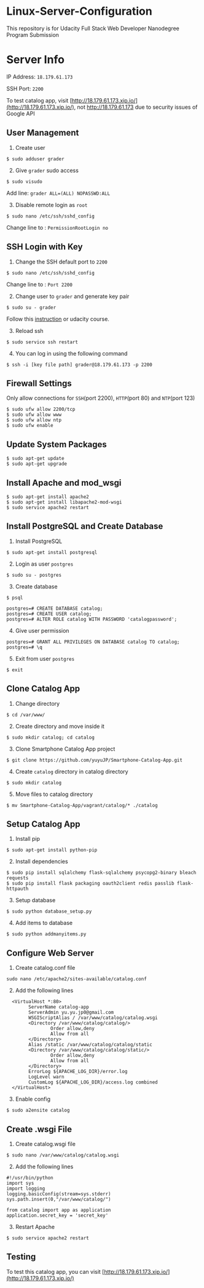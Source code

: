 # Linux-Server-Configuration
This repository is for Udacity Full Stack Web Developer Nanodegree Program Submission

# Server Info
IP Address: `18.179.61.173`

SSH Port: `2200`

To test catalog app, visit [http://18.179.61.173.xip.io/](http://18.179.61.173.xip.io/), not http://18.179.61.173 due to security issues of Google API

## User Management
1. Create user
```
$ sudo adduser grader
```
2. Give `grader` sudo access
```
$ sudo visudo
```
Add line: `grader ALL=(ALL) NOPASSWD:ALL`

3. Disable remote login as `root`
```
$ sudo nano /etc/ssh/sshd_config
```
Change line to : `PermissionRootLogin no`

## SSH Login with Key
1. Change the SSH default port to `2200`
```
$ sudo nano /etc/ssh/sshd_config
```
Change line to : `Port 2200`

2. Change user to `grader` and generate key pair
```
$ sudo su - grader
```
Follow this [instruction](https://www.digitalocean.com/community/tutorials/how-to-set-up-ssh-keys--2) or udacity course.

3. Reload ssh
```
$ sudo service ssh restart
```

4. You can log in using the following command
```
$ ssh -i [key file path] grader@18.179.61.173 -p 2200
```

## Firewall Settings
Only allow connections for `SSH`(port 2200), `HTTP`(port 80) and `NTP`(port 123)
```
$ sudo ufw allow 2200/tcp
$ sudo ufw allow www
$ sudo ufw allow ntp
$ sudo ufw enable
```

## Update System Packages
```
$ sudo apt-get update
$ sudo apt-get upgrade
```

## Install Apache and mod_wsgi
```
$ sudo apt-get install apache2
$ sudo apt-get install libapache2-mod-wsgi
$ sudo service apache2 restart
```

## Install PostgreSQL and Create Database
1. Install PostgreSQL
```
$ sudo apt-get install postgresql
```

2. Login as user `postgres`
```
$ sudo su - postgres
```

3. Create database
```
$ psql
```
```
postgres=# CREATE DATABASE catalog;
postgres=# CREATE USER catalog;
postgres=# ALTER ROLE catalog WITH PASSWORD 'catalogpassword';
```
4. Give user permission
```
postgres=# GRANT ALL PRIVILEGES ON DATABASE catalog TO catalog;
postgres=# \q
```
5. Exit from user `postgres`
```
$ exit
```

## Clone Catalog App
1. Change directory
```
$ cd /var/www/
```
2. Create directory and move inside it
```
$ sudo mkdir catalog; cd catalog
```
3. Clone Smartphone Catalog App project
```
$ git clone https://github.com/yuyuJP/Smartphone-Catalog-App.git
```

4. Create `catalog` directory in catalog directory
```
$ sudo mkdir catalog
```

5. Move files to catalog directory
```
$ mv Smartphone-Catalog-App/vagrant/catalog/* ./catalog
```

## Setup Catalog App
1. Install pip
```
$ sudo apt-get install python-pip
```

2. Install dependencies
```
$ sudo pip install sqlalchemy flask-sqlalchemy psycopg2-binary bleach requests
$ sudo pip install flask packaging oauth2client redis passlib flask-httpauth
```

3. Setup database
```
$ sudo python database_setup.py
```
4. Add items to database
```
$ sudo python addmanyitems.py
```

## Configure Web Server
1. Create catalog.conf file
```
sudo nano /etc/apache2/sites-available/catalog.conf
```
2. Add the following lines
```
  <VirtualHost *:80>
        ServerName catalog-app
        ServerAdmin yu.yu.jp0@gmail.com
        WSGIScriptAlias / /var/www/catalog/catalog.wsgi
        <Directory /var/www/catalog/catalog/>
                Order allow,deny
                Allow from all
        </Directory>
        Alias /static /var/www/catalog/catalog/static
        <Directory /var/www/catalog/catalog/static/>
                Order allow,deny
                Allow from all
        </Directory>
        ErrorLog ${APACHE_LOG_DIR}/error.log
        LogLevel warn
        CustomLog ${APACHE_LOG_DIR}/access.log combined
  </VirtualHost>

```

3. Enable config
```
$ sudo a2ensite catalog
```

## Create .wsgi File
1. Create catalog.wsgi file
```
$ sudo nano /var/www/catalog/catalog.wsgi
```

2. Add the following lines
```
#!/usr/bin/python
import sys
import logging
logging.basicConfig(stream=sys.stderr)
sys.path.insert(0,"/var/www/catalog/")

from catalog import app as application
application.secret_key = 'secret_key'
```

3. Restart Apache
```
$ sudo service apache2 restart
```

## Testing
To test this catalog app, you can visit [http://18.179.61.173.xip.io/](http://18.179.61.173.xip.io/)
